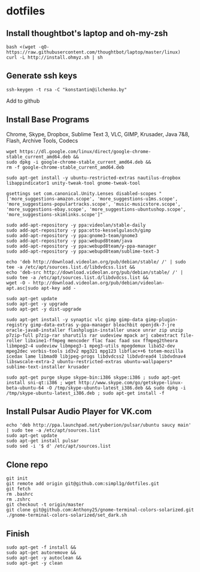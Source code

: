dotfiles
========

Install thoughtbot's laptop and oh-my-zsh
--------
	bash <(wget -qO- https://raw.githubusercontent.com/thoughtbot/laptop/master/linux)
	curl -L http://install.ohmyz.sh | sh

Generate ssh keys
--------

	ssh-keygen -t rsa -C "konstantin@ilchenko.by"
Add to github

Install Base Programs
--------

Chrome, Skype, Dropbox, Sublime Text 3, VLC, GIMP, Krusader, Java 7&8, Flash, Archive Tools, Codecs

	wget https://dl.google.com/linux/direct/google-chrome-stable_current_amd64.deb &&
	sudo dpkg -i google-chrome-stable_current_amd64.deb &&
	rm -f google-chrome-stable_current_amd64.deb

	sudo apt-get install -y ubuntu-restricted-extras nautilus-dropbox libappindicator1 unity-tweak-tool gnome-tweak-tool

	gsettings set com.canonical.Unity.Lenses disabled-scopes "['more_suggestions-amazon.scope', 'more_suggestions-u1ms.scope', 'more_suggestions-populartracks.scope', 'music-musicstore.scope', 'more_suggestions-ebay.scope', 'more_suggestions-ubuntushop.scope', 'more_suggestions-skimlinks.scope']"

	sudo add-apt-repository -y ppa:videolan/stable-daily
	sudo add-apt-repository -y ppa:otto-kesselgulasch/gimp
	sudo add-apt-repository -y ppa:gnome3-team/gnome3
	sudo add-apt-repository -y ppa:webupd8team/java
	sudo add-apt-repository -y ppa:webupd8team/y-ppa-manager
	sudo add-apt-repository -y ppa:webupd8team/sublime-text-3

	echo 'deb http://download.videolan.org/pub/debian/stable/ /' | sudo tee -a /etc/apt/sources.list.d/libdvdcss.list &&
	echo 'deb-src http://download.videolan.org/pub/debian/stable/ /' | sudo tee -a /etc/apt/sources.list.d/libdvdcss.list &&
	wget -O - http://download.videolan.org/pub/debian/videolan-apt.asc|sudo apt-key add -

	sudo apt-get update
	sudo apt-get -y upgrade
	sudo apt-get -y dist-upgrade

	sudo apt-get install -y synaptic vlc gimp gimp-data gimp-plugin-registry gimp-data-extras y-ppa-manager bleachbit openjdk-7-jre oracle-java8-installer flashplugin-installer unace unrar zip unzip p7zip-full p7zip-rar sharutils rar uudeview mpack arj cabextract file-roller libxine1-ffmpeg mencoder flac faac faad sox ffmpeg2theora libmpeg2-4 uudeview libmpeg3-1 mpeg3-utils mpegdemux liba52-dev mpeg2dec vorbis-tools id3v2 mpg321 mpg123 libflac++6 totem-mozilla icedax lame libmad0 libjpeg-progs libdvdcss2 libdvdread4 libdvdnav4 libswscale-extra-2 ubuntu-restricted-extras ubuntu-wallpapers* sublime-text-installer krusader

	sudo apt-get purge skype skype-bin:i386 skype:i386 ; sudo apt-get install sni-qt:i386 ; wget http://www.skype.com/go/getskype-linux-beta-ubuntu-64 -O /tmp/skype-ubuntu-latest_i386.deb && sudo dpkg -i /tmp/skype-ubuntu-latest_i386.deb ; sudo apt-get install -f

Install Pulsar Audio Player for VK.com
--------

	echo 'deb http://ppa.launchpad.net/yuberion/pulsar/ubuntu saucy main' | sudo tee -a /etc/apt/sources.list
	sudo apt-get update
	sudo apt-get install pulsar
	sudo sed -i '$ d' /etc/apt/sources.list

Clone repo
--------
	git init
	git remote add origin git@github.com:simpl1g/dotfiles.git
	git fetch
	rm .bashrc
	rm .zshrc
	git checkout -t origin/master
	git clone git@github.com:Anthony25/gnome-terminal-colors-solarized.git
	./gnome-terminal-colors-solarized/set_dark.sh

Finish
-------

	sudo apt-get -f install &&
	sudo apt-get autoremove &&
	sudo apt-get -y autoclean &&
	sudo apt-get -y clean

